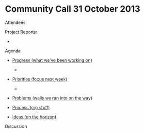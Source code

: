 # Community Call 31 October 2013

Attendees:

Project Reports:

*

Agenda

*   <u>Progress (what we've been working on)</u>

    *

*   <u>Priorities (focus next week)</u>

    *

*   <u>Problems (walls we ran into on the way)</u>
*   <u>Process (org stuff)</u>
*   <u>Ideas (on the horizon)</u>

Discussion